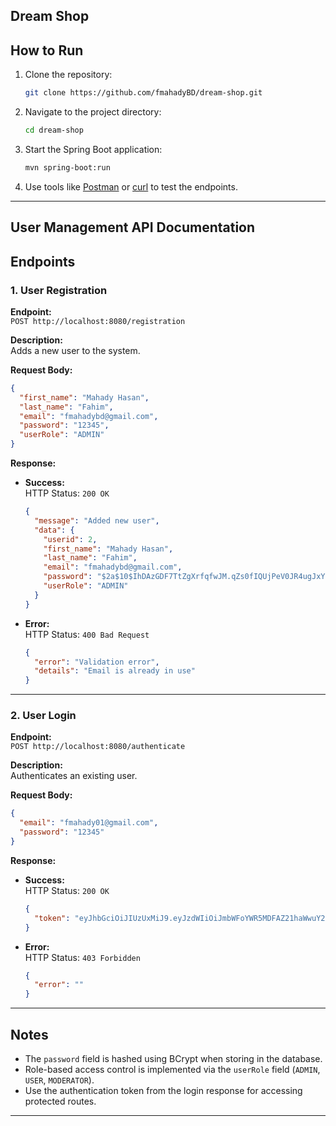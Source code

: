 Dream Shop
---
## **How to Run**

1. Clone the repository:
   ```bash
   git clone https://github.com/fmahadyBD/dream-shop.git
   ```

2. Navigate to the project directory:
   ```bash
   cd dream-shop 
   ```

3. Start the Spring Boot application:
   ```bash
   mvn spring-boot:run
   ```

4. Use tools like [Postman](https://www.postman.com/) or [curl](https://curl.se/) to test the endpoints.

---

## User Management API Documentation

## **Endpoints**

### **1. User Registration**

**Endpoint:**  
`POST http://localhost:8080/registration`

**Description:**  
Adds a new user to the system.

**Request Body:**
```json
{
  "first_name": "Mahady Hasan",
  "last_name": "Fahim",
  "email": "fmahadybd@gmail.com",
  "password": "12345",
  "userRole": "ADMIN"
}
```

**Response:**
- **Success:**  
  HTTP Status: `200 OK`
  ```json
  {
    "message": "Added new user",
    "data": {
      "userid": 2,
      "first_name": "Mahady Hasan",
      "last_name": "Fahim",
      "email": "fmahadybd@gmail.com",
      "password": "$2a$10$IhDAzGDF7TtZgXrfqfwJM.qZs0fIQUjPeV0JR4ugJxYP7QXDkqHsq",
      "userRole": "ADMIN"
    }
  }
  ```

- **Error:**  
  HTTP Status: `400 Bad Request`
  ```json
  {
    "error": "Validation error",
    "details": "Email is already in use"
  }
  ```

---

### **2. User Login**

**Endpoint:**  
`POST http://localhost:8080/authenticate`

**Description:**  
Authenticates an existing user.

**Request Body:**
```json
{
  "email": "fmahady01@gmail.com",
  "password": "12345"
}
```

**Response:**
- **Success:**  
  HTTP Status: `200 OK`
  ```json
  {
    "token": "eyJhbGciOiJIUzUxMiJ9.eyJzdWIiOiJmbWFoYWR5MDFAZ21haWwuY29tIiwiaWF0IjoxNzMyNDAxMzk5LCJleHAiOjE3MzI0MDE0MTl9.VrX0t8oqmbMqMzIjjUDcyUoZo-2HuaFUc-m3y7OiAra0SM4-xIKNhDc6Wyt32se5qp870KZ8ts2wyDYpp8cJpg"
  }
  ```

- **Error:**  
  HTTP Status: `403 Forbidden`
  ```json
  {
    "error": ""
  }
  ```

---

## **Notes**

- The `password` field is hashed using BCrypt when storing in the database.
- Role-based access control is implemented via the `userRole` field (`ADMIN`, `USER`, `MODERATOR`).
- Use the authentication token from the login response for accessing protected routes.

---

